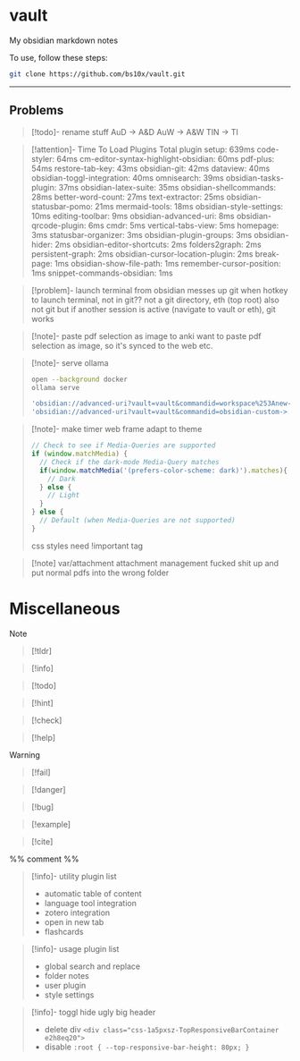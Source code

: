 
# vault

My obsidian markdown notes

To use, follow these steps:

```sh
git clone https://github.com/bs10x/vault.git
```


___


## Problems

>[!todo]- rename stuff
> AuD -> A&D
> AuW -> A&W
> TIN -> TI

>[!attention]- Time To Load Plugins
> Total plugin setup: 639ms
> code-styler: 64ms
> cm-editor-syntax-highlight-obsidian: 60ms
> pdf-plus: 54ms
> restore-tab-key: 43ms
> obsidian-git: 42ms
> dataview: 40ms
> obsidian-toggl-integration: 40ms
> omnisearch: 39ms
> obsidian-tasks-plugin: 37ms
> obsidian-latex-suite: 35ms
> obsidian-shellcommands: 28ms
> better-word-count: 27ms
> text-extractor: 25ms
> obsidian-statusbar-pomo: 21ms
> mermaid-tools: 18ms
> obsidian-style-settings: 10ms
> editing-toolbar: 9ms
> obsidian-advanced-uri: 8ms
> obsidian-qrcode-plugin: 6ms
> cmdr: 5ms
> vertical-tabs-view: 5ms
> homepage: 3ms
> statusbar-organizer: 3ms
> obsidian-plugin-groups: 3ms
> obsidian-hider: 2ms
> obsidian-editor-shortcuts: 2ms
> folders2graph: 2ms
> persistent-graph: 2ms
> obsidian-cursor-location-plugin: 2ms
> break-page: 1ms
> obsidian-show-file-path: 1ms
> remember-cursor-position: 1ms
> snippet-commands-obsidian: 1ms

> [!problem]- launch terminal from obsidian messes up git
> when hotkey to launch terminal, not in git??
> not a git directory, eth (top root) also not git
> but if another session is active (navigate to vault or eth), git works
>

>[!note]- paste pdf selection as image to anki
> want to paste pdf selection as image, so it's synced to the web etc.

>[!note]- serve ollama
> ```bash
> open --background docker
> ollama serve
>
> 'obsidian://advanced-uri?vault=vault&commandid=workspace%253Anew-> tab'
> 'obsidian://advanced-uri?vault=vault&commandid=obsidian-custom-> frames%253Aopen-custom-frames-ollama'
> ```

> [!note]- make timer web frame adapt to theme
> ```javascript
> // Check to see if Media-Queries are supported
> if (window.matchMedia) {
>   // Check if the dark-mode Media-Query matches
>   if(window.matchMedia('(prefers-color-scheme: dark)').matches){
>     // Dark
>   } else {
>     // Light
>   }
> } else {
>   // Default (when Media-Queries are not supported)
> }
> ```
> css styles need !important tag

> [!note] var/attachment
> attachment management fucked shit up and put normal pdfs into the wrong folder
> 



# Miscellaneous

>[!note]

>[!tldr]

>[!info]

>[!todo]

>[!hint]

>[!check]

>[!help]

>[!warning]

>[!fail]

>[!danger]

>[!bug]

>[!example]

>[!cite]


%%
comment
%%

<!--
comment
-->


> [!info]- utility plugin list
> 
> - automatic table of content  
> - language tool integration
> - zotero integration
> - open in new tab
> - flashcards
>   


> [!info]- usage plugin list
> 
> - global search and replace
> - folder notes
> - user plugin
> - style settings


>[!info]- toggl hide ugly big header
> - delete div `<div class="css-1a5pxsz-TopResponsiveBarContainer e2h8eq20">` 
> - disable `:root { --top-responsive-bar-height: 80px; }`

